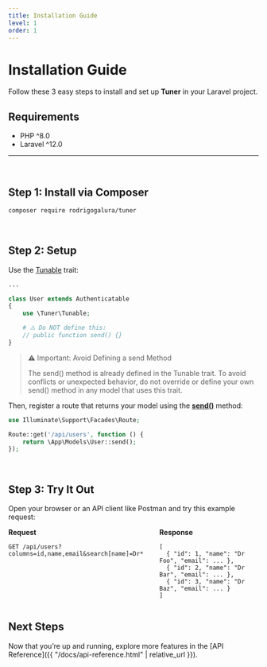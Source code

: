 ```yaml
---
title: Installation Guide
level: 1
order: 1
---
```


# Installation Guide

Follow these 3 easy steps to install and set up **Tuner** in your Laravel project.

## Requirements

- PHP ^8.0
- Laravel ^12.0

---
<br>

## Step 1: Install via Composer

```bash
composer require rodrigogalura/tuner
```

<br>

## Step 2: Setup

Use the <ins>Tunable</ins> trait:

```php
...

class User extends Authenticatable
{
    use \Tuner\Tunable;

    # ⚠️ Do NOT define this:
    // public function send() {}
}
```

> ⚠️ Important: Avoid Defining a send Method
>
> The send() method is already defined in the Tunable trait.
> To avoid conflicts or unexpected behavior, do not override or define your own send() method in any model that uses this trait.

Then, register a route that returns your model using the <ins>**send()**</ins> method:

```php
use Illuminate\Support\Facades\Route;

Route::get('/api/users', function () {
    return \App\Models\User::send();
});
```

<br>

## Step 3: Try It Out

Open your browser or an API client like Postman and try this example request:

<!-- ```

```

✅ This should return a list of users with the Dr prefix in their names, and only the id, name, and email columns in the response.

---
<br> -->

<div style="display: flex; gap: 2rem; align-items: flex-start;" class="req-res">

<div style="flex: 1;" class="highlight">
<strong>Request</strong>

<pre class="highlight"><code>GET /api/users?columns=id,name,email&search[name]=Dr*</code></pre>

</div>

<div style="flex: 1;">
<strong>Response</strong>

<pre><code>[
  { "id": 1, "name": "Dr Foo", "email": ... },
  { "id": 2, "name": "Dr Bar", "email": ... },
  { "id": 3, "name": "Dr Baz", "email": ... }
]
</code></pre>
</div>

</div>

## Next Steps

Now that you’re up and running, explore more features in the [API Reference]({{ "/docs/api-reference.html" | relative_url }}).

